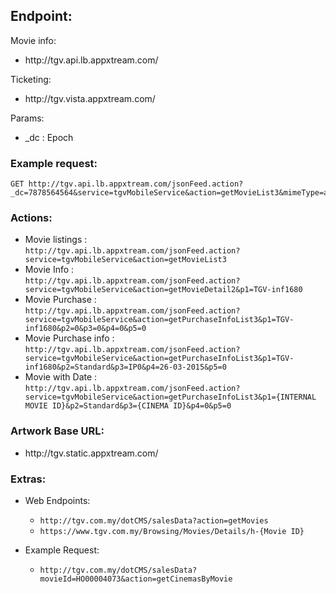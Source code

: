 ## Endpoint:
Movie info:
- http://<i></i>tgv.api.lb.appxtream.com/

Ticketing:
- http://<i></i>tgv.vista.appxtream.com/



Params:
- \_dc : Epoch

### Example request: 
```
GET http://tgv.api.lb.appxtream.com/jsonFeed.action?_dc=7878564564&service=tgvMobileService&action=getMovieList3&mimeType=application%2Fjson&p1=&page=1&start=0&limit=25
```
### Actions:
- Movie listings 		: <br>`http://tgv.api.lb.appxtream.com/jsonFeed.action?service=tgvMobileService&action=getMovieList3`
-	Movie Info	   		: <br>`http://tgv.api.lb.appxtream.com/jsonFeed.action?service=tgvMobileService&action=getMovieDetail2&p1=TGV-inf1680`
- Movie Purchase 		: <br>`http://tgv.api.lb.appxtream.com/jsonFeed.action?service=tgvMobileService&action=getPurchaseInfoList3&p1=TGV-inf1680&p2=0&p3=0&p4=0&p5=0`
- Movie Purchase info	: <br>`http://tgv.api.lb.appxtream.com/jsonFeed.action?service=tgvMobileService&action=getPurchaseInfoList3&p1=TGV-inf1680&p2=Standard&p3=IP0&p4=26-03-2015&p5=0`
- Movie with Date 	: <br>`http://tgv.api.lb.appxtream.com/jsonFeed.action?service=tgvMobileService&action=getPurchaseInfoList3&p1={INTERNAL MOVIE ID}&p2=Standard&p3={CINEMA ID}&p4=0&p5=0`

###	Artwork Base URL:
- http://<i></i>tgv.static.appxtream.com/

### Extras:
- Web Endpoints:
  - `http://tgv.com.my/dotCMS/salesData?action=getMovies`
  - `https://www.tgv.com.my/Browsing/Movies/Details/h-{Movie ID}`
  
- Example Request:
  - `http://tgv.com.my/dotCMS/salesData?movieId=HO00004073&action=getCinemasByMovie`
